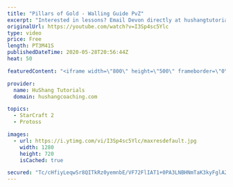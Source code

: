 ```yaml
---
title: "Pillars of Gold - Walling Guide PvZ"
excerpt: "Interested in lessons? Email Devon directly at hushangtutorials@outlook.com ------------------------------------------------------------------------------------------------------- Want to support HuShang Tutorials directly? Patreon is a website where you can contribute a monthly donation that will help"
originalUrl: https://youtube.com/watch?v=I3Sp4sc5Ylc
type: video
price: Free
length: PT3M41S
publishedDateTime: 2020-05-28T20:56:44Z
heat: 50

featuredContent: "<iframe width=\"800\" height=\"500\" frameborder=\"0\" src=\"https://www.youtube.com/embed/I3Sp4sc5Ylc\" allow=\"accelerometer; autoplay; encrypted-media; gyroscope; picture-in-picture\" allowfullscreen></iframe>"

provider:
  name: HuShang Tutorials
  domain: hushangcoaching.com

topics:
  - StarCraft 2
  - Protoss

images:
  - url: https://i.ytimg.com/vi/I3Sp4sc5Ylc/maxresdefault.jpg
    width: 1280
    height: 720
    isCached: true

secured: "Tc/cHfiyLeqwSr8QITkRz0yemnbE/VF72FlIAT1+0PA3LNBHNmTaK3kyFglA20kJYOKmZGNRPFJCVHscNlTwjzMlxlRWZ0I8TbgAhTG55l/H5exD3hgVp9beIxpMCH+knBmJoiOExkvB4Lka2yVOvJBQftudmr2JD8PbiplI/MrerwXTwR/EUncOOE1Zapo6lN0BWqxt6lerAxsTzo+DP5YRv5UL1wQ1YqMl4agTCvjb12B7oFQ0avmz6JIpfBjViz0pDDZYUweEqouk2/k8xDwj5JGArxEhfCgO19b/+5yAPY9KfGwuquBbGsdslpOabQSst0SrhwAOyxDO3Lxuv4ytcx+OJObAZYsGb9Annr8hfO8ppUvkIaxaGL1Pg8npK69BgF2jL3Mz14VP0gMlaf0lOQq64prlJdSvamwrUJg=;a+Aioy0N4viJ+kfj1GTktQ=="
---
```


